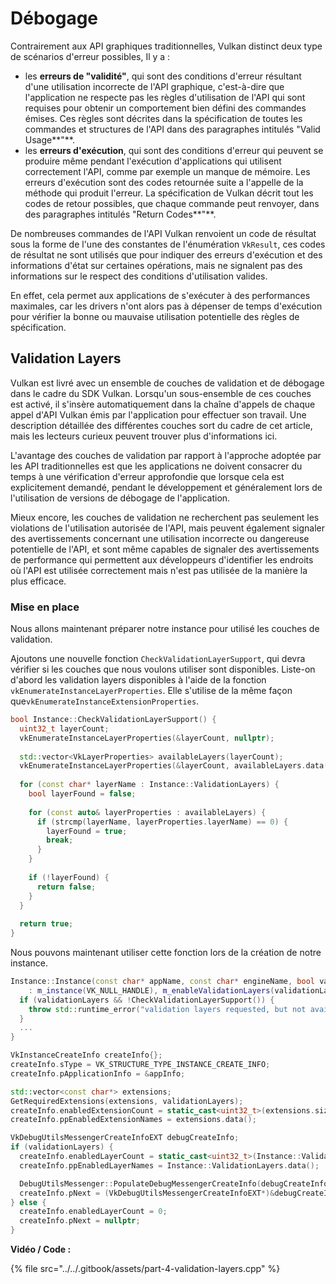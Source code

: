# Débogage

Contrairement aux API graphiques traditionnelles, Vulkan distinct deux type de scénarios d'erreur possibles, Il y a :

* les **erreurs de "validité"**, qui sont des conditions d'erreur résultant d'une utilisation incorrecte de l'API graphique, c'est-à-dire que l'application ne respecte pas les règles d'utilisation de l'API qui sont requises pour obtenir un comportement bien défini des commandes émises. Ces règles sont décrites dans la spécification de toutes les commandes et structures de l'API dans des paragraphes intitulés "Valid Usage**"**.
* les **erreurs d'exécution**, qui sont des conditions d'erreur qui peuvent se produire même pendant l'exécution d'applications qui utilisent correctement l'API, comme par exemple un manque de mémoire. Les erreurs d'exécution sont des codes retournée suite a l'appelle de la méthode qui produit l'erreur. La spécification de Vulkan décrit tout les codes de retour possibles, que chaque commande peut renvoyer, dans des paragraphes intitulés "Return Codes**"**.

De nombreuses commandes de l'API Vulkan renvoient un code de résultat sous la forme de l'une des constantes de l'énumération `VkResult`, ces codes de résultat ne sont utilisés que pour indiquer des erreurs d'exécution et des informations d'état sur certaines opérations, mais ne signalent pas des informations sur le respect des conditions d'utilisation valides. 

En effet, cela permet aux applications de s'exécuter à des performances maximales, car les drivers n'ont alors pas à dépenser de temps d'exécution pour vérifier la bonne ou mauvaise utilisation potentielle des règles de spécification.

## Validation Layers

Vulkan est livré avec un ensemble de couches de validation et de débogage dans le cadre du SDK Vulkan. Lorsqu'un sous-ensemble de ces couches est activé, il s'insère automatiquement dans la chaîne d'appels de chaque appel d'API Vulkan émis par l'application pour effectuer son travail. Une description détaillée des différentes couches sort du cadre de cet article, mais les lecteurs curieux peuvent trouver plus d'informations ici.

L'avantage des couches de validation par rapport à l'approche adoptée par les API traditionnelles est que les applications ne doivent consacrer du temps à une vérification d'erreur approfondie que lorsque cela est explicitement demandé, pendant le développement et généralement lors de l'utilisation de versions de débogage de l'application.

Mieux encore, les couches de validation ne recherchent pas seulement les violations de l'utilisation autorisée de l'API, mais peuvent également signaler des avertissements concernant une utilisation incorrecte ou dangereuse potentielle de l'API, et sont même capables de signaler des avertissements de performance qui permettent aux développeurs d'identifier les endroits où l'API est utilisée correctement mais n'est pas utilisée de la manière la plus efficace.

### Mise en place

Nous allons maintenant préparer notre instance pour utilisé les couches de validation. 

Ajoutons une nouvelle fonction `CheckValidationLayerSupport`, qui devra vérifier si les couches que nous voulons utiliser sont disponibles. Liste-on d'abord les validation layers disponibles à l'aide de la fonction `vkEnumerateInstanceLayerProperties`. Elle s'utilise de la même façon que`vkEnumerateInstanceExtensionProperties`.

```cpp
bool Instance::CheckValidationLayerSupport() {
  uint32_t layerCount;
  vkEnumerateInstanceLayerProperties(&layerCount, nullptr);
  
  std::vector<VkLayerProperties> availableLayers(layerCount);
  vkEnumerateInstanceLayerProperties(&layerCount, availableLayers.data());
  
  for (const char* layerName : Instance::ValidationLayers) {
    bool layerFound = false;
    
    for (const auto& layerProperties : availableLayers) {
      if (strcmp(layerName, layerProperties.layerName) == 0) {
        layerFound = true;
        break;
      }
    }
    
    if (!layerFound) {
      return false;
    }
  }
  
  return true;
}
```

 Nous pouvons maintenant utiliser cette fonction lors de la création de notre instance.

```cpp
Instance::Instance(const char* appName, const char* engineName, bool validationLayers)
    : m_instance(VK_NULL_HANDLE), m_enableValidationLayers(validationLayers) {
  if (validationLayers && !CheckValidationLayerSupport()) {
    throw std::runtime_error("validation layers requested, but not available!");
  }
  ...
}
```

```cpp
VkInstanceCreateInfo createInfo{};
createInfo.sType = VK_STRUCTURE_TYPE_INSTANCE_CREATE_INFO;
createInfo.pApplicationInfo = &appInfo;

std::vector<const char*> extensions;
GetRequiredExtensions(extensions, validationLayers);
createInfo.enabledExtensionCount = static_cast<uint32_t>(extensions.size());
createInfo.ppEnabledExtensionNames = extensions.data();

VkDebugUtilsMessengerCreateInfoEXT debugCreateInfo;
if (validationLayers) {
  createInfo.enabledLayerCount = static_cast<uint32_t>(Instance::ValidationLayers.size());
  createInfo.ppEnabledLayerNames = Instance::ValidationLayers.data();

  DebugUtilsMessenger::PopulateDebugMessengerCreateInfo(debugCreateInfo);
  createInfo.pNext = (VkDebugUtilsMessengerCreateInfoEXT*)&debugCreateInfo;
} else {
  createInfo.enabledLayerCount = 0;
  createInfo.pNext = nullptr;
}
```

**Vidéo / Code :**

{% file src="../../.gitbook/assets/part-4-validation-layers.cpp" %}



